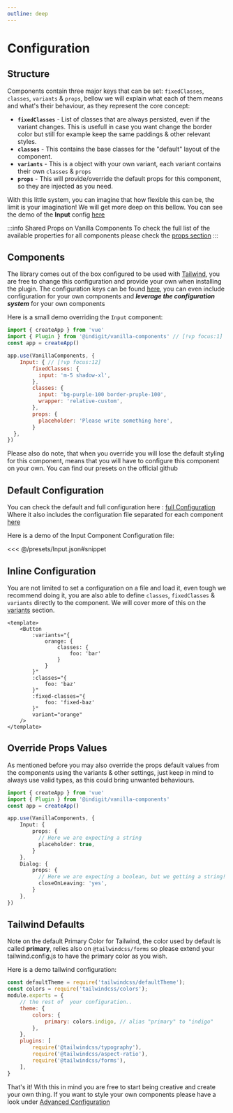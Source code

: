 ```yaml
---
outline: deep
---
```


# Configuration

## Structure

Components contain three major keys that can be set: `fixedClasses`, `classes`, `variants` & `props`, bellow we will explain what each of them means and what's their behaviour, as they represent the core concept:

- **`fixedClasses`** - List of classes that are always persisted, even if the variant changes. This is usefull in case you want change the border color but still for example keep the same paddings & other relevant styles.
- **`classes`** - This contains the base classes for the "default" layout of the component.
- **`variants`** - This is a object with your own variant, each variant contains their own `classes` & `props`
- **`props`** - This will provide/override the default props for this component, so they are injected as you need.

With this little system, you can imagine that how flexible this can be, the limit is your imagination! We will get more deep on this bellow. You can see the demo of the **Input** config [here](https://github.com/nikuscs/vanilla-components/blob/0c8308bcfb2be5c59d6b3dbb9488157a6a1f95d4/packages/vanilla-components/src/components/input/config.ts#L35)

:::info Shared Props on Vanilla Components
To check the full list of the available properties for all components please check the [props section](./props)
:::

## Components

The library comes out of the box configured to be used with [Tailwind](https://tailwindcss.com), you are free to change this configuration and provide your own when installing the plugin. The configuration keys can be found [here](https://github.com/nikuscs/vanilla-components/blob/0c8308bcfb2be5c59d6b3dbb9488157a6a1f95d4/packages/vanilla-components/src/configuration.ts#L9), you can even include configuration for your own components and ***leverage the configuration system*** for your own components

Here is a small demo overriding the `Input` component:

```js
import { createApp } from 'vue'
import { Plugin } from '@indigit/vanilla-components' // [!vp focus:1]
const app = createApp()

app.use(VanillaComponents, {
    Input: { // [!vp focus:12]
        fixedClasses: {
          input: 'm-5 shadow-xl',
        },
        classes: {
          input: 'bg-purple-100 border-pruple-100',
          wrapper: 'relative-custom',
        },
        props: {
          placeholder: 'Please write something here',
        }
  },
})
```

Please also do note, that when you override you will lose the default styling for this component, means that you will have to configure this component on your own. You can find our presets on the official github

## Default Configuration

You can check the default and full configuration here : [full Configuration](https://github.com/nikuscs/vanilla-components/blob/master/packages/documentation/src/presets/all.json)
Where it also includes the configuration file separated for each component [here](https://github.com/nikuscs/vanilla-components/blob/master/packages/documentation/src/presets)

Here is a demo of the Input Component Configuration file:

<<< @/presets/Input.json#snippet

## Inline Configuration

You are not limited to set a configuration on a file and load it, even tough we recommend doing it, you are also able to define `classes`, `fixedClasses` & `variants` directly to the component. We will cover more of this on the [variants](./variants) section.

```vue
<template>
    <Button
        :variants="{
            orange: {
                classes: {
                    foo: 'bar'
                }
            }
        }"
        :classes="{
            foo: 'baz'
        }"
        :fixed-classes="{
            foo: 'fixed-baz'
        }"
        variant="orange"
    />
</template>
```

## Override Props Values

As mentioned before you may also override the props default values from the components using the variants & other settings, just keep in mind to always use valid types, as this could bring unwanted behaviours.


```ts
import { createApp } from 'vue'
import { Plugin } from '@indigit/vanilla-components'
const app = createApp()

app.use(VanillaComponents, {
    Input: {
        props: {
          // Here we are expecting a string
          placeholder: true,
        }
    },
    Dialog: {
        props: {
          // Here we are expecting a boolean, but we getting a string! :(
          closeOnLeaving: 'yes',
        }
    },
})
```

## Tailwind Defaults

Note on the default Primary Color for Tailwind, the color used by default is called **primary**, relies also on `@tailwindcss/forms` so please extend your tailwind.config.js to have the primary color as you wish.

Here is a demo tailwind configuration:

```js
const defaultTheme = require('tailwindcss/defaultTheme');
const colors = require('tailwindcss/colors');
module.exports = {
    // the rest of  your configuration..
    theme: {
        colors: {
            primary: colors.indigo, // alias "primary" to "indigo"
        },
    },
    plugins: [
        require('@tailwindcss/typography'),
        require('@tailwindcss/aspect-ratio'),
        require('@tailwindcss/forms'),
    ],
}
```

That's it! With this in mind you are free to start being creative and create your own thing. If you want to style your own components please have a look under [Advanced Configuration](./advanced-configuration)




